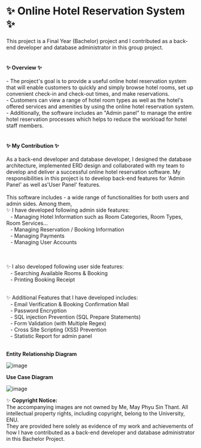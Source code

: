 # ✨ Online Hotel Reservation System ✨
This project is a Final Year (Bachelor) project and I contributed as a back-end developer and database administrator in this group project. <br/><br/>

<h4> ✨ Overview ✨ </h4>
- The project's goal is to provide a useful online hotel reservation system that will enable customers to quickly and simply browse hotel rooms, set up convenient check-in and check-out times, and make reservations. <br/>
- Customers can view a range of hotel room types as well as the hotel's offered services and amenities by using the online hotel reservation system. <br/>
- Additionally, the software includes an "Admin panel" to manage the entire hotel reservation processes which helps to reduce the workload for hotel staff members. <br/>
<br/>
<h4> ✨ My Contribution ✨ </h4>
As a back-end developer and database developer, I designed the database architecture, implemented ERD design and collaborated with my team to develop and deliver a successful online hotel reservation software. My responsibilities in this project is to develop back-end features for 'Admin Panel' as well as'User Panel' features.
<br/> <br/>
This software includes - a wide range of functionalities for both users and admin sides. Among them, <br/>
✨ I have developed following admin side features:<br/>
&ensp; - Managing Hotel Information such as Room Categories, Room Types, Room Services...<br/>
&ensp; - Managing Reservation / Booking Information<br/>
&ensp; - Managing Payments <br/>
&ensp; - Managing User Accounts<br/>
<br/> <br/>

✨ I also developed following user side features:<br/>
&ensp; - Searching Available Rooms & Booking<br/>
&ensp; - Printing Booking Receipt <br/> <br/>

✨ Additional Features that I have developed includes: <br/>
&ensp; - Email Verification & Booking Confirmation Mail<br/>
&ensp; - Password Encryption<br/>
&ensp; - SQL injection Prevention (SQL Prepare Statements)<br/>
&ensp; - Form Validation (with Multiple Regex)<br/>
&ensp; - Cross Site Scripting (XSS) Prevention<br/>
&ensp; - Statistic Report for admin panel <br/><br/>

<b> Entity Relationship Diagram </b>

![image](https://github.com/mayphyusinthant/online-hotel-reservation-system/assets/154217638/7cb412dc-d13a-40b4-989d-a915454db12e)

<b> Use Case Diagram </b>

![image](https://github.com/mayphyusinthant/online-hotel-reservation-system/assets/154217638/827eca8a-58ae-4bc3-922b-03230989d3f5)

✨  <b> Copyright Notice: </b> <br/>
The accompanying images are not owned by Me, May Phyu Sin Thant. All intellectual property rights, including copyright, belong to the University, ENU.<br/>
They are provided here solely as evidence of my work and achievements of how I have contributed as a back-end developer and database administrator in this Bachelor Project. <br/>
